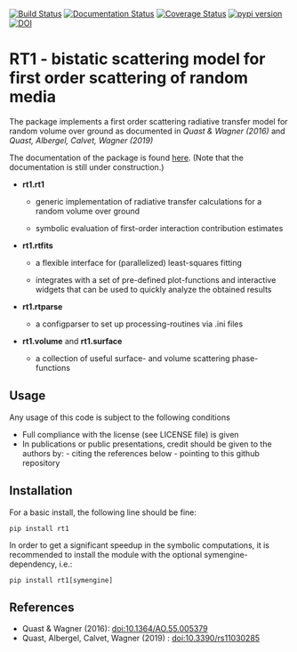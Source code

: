 [![Build Status](https://travis-ci.org/TUW-GEO/rt1.svg?branch=dev)](https://travis-ci.org/TUW-GEO/rt1)
[![Documentation Status](https://readthedocs.org/projects/rt1/badge/?version=latest)](http://rt1.readthedocs.io/)
[![Coverage Status](https://coveralls.io/repos/github/TUW-GEO/rt1/badge.svg?branch=dev)](https://coveralls.io/github/TUW-GEO/rt1?branch=dev)
[![pypi version](https://img.shields.io/pypi/v/rt1)](https://pypi.org/project/rt1/)
[![DOI](https://zenodo.org/badge/69531751.svg)](https://zenodo.org/badge/latestdoi/69531751)

# RT1 - bistatic scattering model for first order scattering of random media

The package implements a first order scattering radiative transfer model
for random volume over ground as documented in *Quast & Wagner (2016)* and
*Quast, Albergel, Calvet, Wagner (2019)*

The documentation of the package is found [here](http://rt1.readthedocs.io/).
(Note that the documentation is still under construction.)

- **rt1.rt1**

  - generic implementation of radiative transfer calculations for a random
    volume over ground

  - symbolic evaluation of first-order interaction contribution estimates

- **rt1.rtfits**

  - a flexible interface for (parallelized) least-squares fitting

  - integrates with a set of pre-defined plot-functions and interactive
    widgets that can be used to quickly analyze the obtained results

- **rt1.rtparse**

  - a configparser to set up processing-routines via .ini files

- **rt1.volume** and **rt1.surface**

  - a collection of useful surface- and volume scattering phase-functions



## Usage
Any usage of this code is subject to the following conditions

* Full compliance with the license (see LICENSE file) is given
* In publications or public presentations, credit should be given to the
  authors by:
      - citing the references below
      - pointing to this github repository

## Installation
For a basic install, the following line should be fine:

    pip install rt1

In order to get a significant speedup in the symbolic computations,
it is recommended to install the module with the optional
symengine-dependency, i.e.:

    pip install rt1[symengine]

## References
* Quast & Wagner (2016): [doi:10.1364/AO.55.005379](https://doi.org/10.1364/AO.55.005379)
* Quast, Albergel, Calvet, Wagner (2019) : [doi:10.3390/rs11030285](https://doi.org/10.3390/rs11030285)

